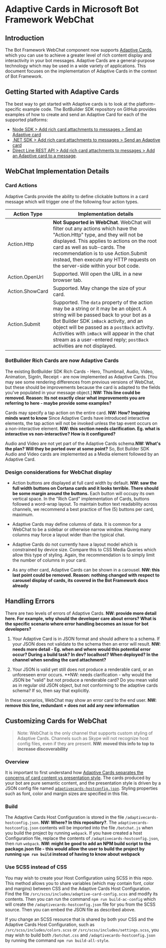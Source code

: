# Adaptive Cards in Microsoft Bot Framework WebChat

## Introduction
The Bot Framework WebChat component now supports [Adaptive Cards](http://adaptivecards.io/), which you can use to achieve a greater level of rich content display and interactivity in your bot messages. Adaptive Cards are a general-purpose technology which may be used in a wide variety of applications. This document focuses on the implementation of Adaptive Cards in the context of Bot Framework.

## Getting Started with Adaptive Cards
The best way to get started with Adaptive cards is to look at the platform-specific example code. The BotBuilder SDK repository on GitHub provides examples of how to create and send an Adaptive Card for each of the supported platforms: 
   - [Node SDK > Add rich card attachments to messages > Send an Adaptive card](https://docs.microsoft.com/en-us/bot-framework/nodejs/bot-builder-nodejs-send-rich-cards#send-an-adaptive-card)
   - [.NET SDK > Add rich card attachments to messages > Send an Adaptive card](https://docs.microsoft.com/en-us/bot-framework/dotnet/bot-builder-dotnet-add-rich-card-attachments#adaptive-card)
   - [Direct Line REST API > Add rich card attachments to messages > Add an Adaptive card to a message](https://docs.microsoft.com/en-us/bot-framework/rest-api/bot-framework-rest-connector-add-rich-cards#a-idadaptive-carda-add-an-adaptive-card-to-a-message).

## WebChat Implementation Details

### Card Actions
Adaptive Cards provide the ability to define clickable buttons in a card message which will trigger one of the following four action types.

| Action Type | Implementation details |
|---|---|
| Action.Http | **Not Supported in WebChat**. WebChat will filter out any actions which have the "Action.Http" type, and they will not be displayed. This applies to actions on the root card as well as sub-cards. The recommendation is to use Action.Submit instead, then execute any HTTP requests on the server-side within your bot code. |
| Action.OpenUrl  | Supported. Will open the URL in a new browser tab. |
| Action.ShowCard | Supported. May change the size of your card. |
| Action.Submit   | Supported. The `data` property of the action may be a string or it may be an object. A string will be passed back to your bot as a Bot Builder SDK `imBack` activity, and an object will be passed as a `postBack` activity. Activities with `imBack` will appear in the chat stream as a user-entered reply; `postBack` activities are not displayed. |

### BotBuilder Rich Cards are now Adaptive Cards

The existing BotBuilder SDK Rich Cards - Hero, Thumbnail, Audio, Video, Animation, SignIn, Receipt - are now implemented as Adaptive Cards. [You may see some rendering differences from previous versions of WebChat, but these should be improvements because the card is adapted to the fields you've populated in your message object.] **NW: This line could be removed. Reason: Its not exactly clear what improvements you are referring to here - maybe provide some examples?**

Cards may specify a tap action on the entire card. **NW: How? Inquiring minds want to know** Since Adaptive Cards have introduced interactive elements, the tap action will not be invoked unless the tap event occurs on a non-interactive element. **NW: this section needs clarification. Eg. what is interactive vs non-interactive? How is it configured?**

Audio and Video are not yet part of the Adaptive Cards schema.**NW: What's the plan? Will they be ported over at some point?** So, Bot Builder SDK Audio and Video cards are implemented as a Media element followed by an Adaptive Card.

### Design considerations for WebChat display

* Action buttons are displayed at full card width by default. **NW: saw the full width buttons on Cortana cards and it looks terrible. There should be some margin around the buttons.** Each button will occupy its own vertical space. In the "Rich Card" implementation of Cards, buttons followed a word-wrap layout. To maintain button text readability across channels, we recommend a best practice of five (5) buttons per card, maximum.

* Adaptive Cards may define columns of data. It is common for a WebChat to be a sidebar or otherwise narrow window. Having many columns may force a layout wider than the typical chat.

* Adaptive Cards do not currently have a layout model which is constrained by device size. Compare this to CSS Media Queries which allow this type of styling. Again, the recommendation is to simply limit the number of columns in your card.

* As any other card, Adaptive Cards can be shown in a carousel. **NW: this last point could be removed. Reason: nothing changed with respect to carousel display of cards, its covered in the Bot Framework docs already**

## Handling Errors

There are two levels of errors of Adaptive Cards. **NW: provide more detail here. For example, why should the developer care about errors? What is the specific scenario where error handling becomes an issue for bot developers?**

1. Your Adaptive Card is in JSON format and should adhere to a schema. If your JSON does not validate to the schema then an error will result. **NW: needs more detail - Eg. when and where would this potential error occur? During a build task? In dev? localhost? When deployed? In the channel when sending the card attachment?**

2. Your JSON is valid yet still does not produce a renderable card, or an unforeseen error occurs. **NW: needs clarification - why would the JSON be "valid" but not produce a renderable card? Do you mean valid as in regular old JSON object, but not conforming to the adaptive cards schema? If so, then say that explicitly.

In these scenarios, WebChat may show an error card to the end user. **NW: remove this line, redundant + does not add any new information**

## Customizing Cards for WebChat

> Note: WebChat is the only channel that supports custom styling of Adaptive Cards. Channels such as Skype will not recognize host config files, even if they are present. **NW: moved this info to top to increase discoverability**

### Overview
It is important to first understand how [Adaptive Cards separates the concerns of card content vs presentation style](http://adaptivecards.io/documentation/#about-overview). The cards produced by your bot are pure semantic content, and the presentation style is driven by a JSON config file named [`adaptivecards-hostconfig.json`](http://adaptivecards.io/documentation/#display-hostconfigschema). Styling properties such as font, color and margin sizes are specified in this file.

### Build
The Adaptive Cards Host Configuration is stored in the file `/adaptivecards-hostconfig.json`. **NW: Where? In this repository?**. The `adaptivecards-hostconfig.json` contents will be imported into the file `/botchat.js` when you build the project by running `webpack`. If you have created a host Configuration file, replace the contents of `/adaptivecards-hostconfig.json`, then run `webpack`. **NW: might be good to add an NPM build script to the package.json file - this would allow the user to build the project by running `npm run build` instead of having to know about webpack**

### Use SCSS instead of CSS
You may wish to create your Host Configuration using SCSS in this repo. This method allows you to share variables (which may contain font, color and margins) between CSS and the Adaptive Cards Host Configuration. Find the file `/src/scss/includes/adaptive-card-config.scss` and modify its contents. Then you can run the command `npm run build-ac-config` which will create the `/adaptivecards-hostconfig.json` file for you from the SCSS source. Then you can embed the JSON file as described above.

If you change an SCSS resource that is shared by both your CSS and the Adaptive Cards Host Configuration, such as `/src/scss/includes/colors.scss` or `/src/scss/includes/settings.scss`, you may wish to build both `/botchat.css` and `/adaptivecards-hostconfig.json` by running the command `npm run build-all-style`.
